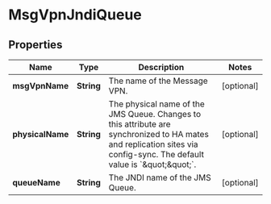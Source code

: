 
# MsgVpnJndiQueue

## Properties
Name | Type | Description | Notes
------------ | ------------- | ------------- | -------------
**msgVpnName** | **String** | The name of the Message VPN. |  [optional]
**physicalName** | **String** | The physical name of the JMS Queue. Changes to this attribute are synchronized to HA mates and replication sites via config-sync. The default value is &#x60;\&quot;\&quot;&#x60;. |  [optional]
**queueName** | **String** | The JNDI name of the JMS Queue. |  [optional]



